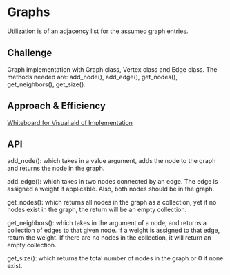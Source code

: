 # Graphs

Utilization is of an adjacency list for the assumed graph entries.

## Challenge

Graph implementation with Graph class, Vertex class and Edge class. The methods needed are:
add_node(), add_edge(), get_nodes(), get_neighbors(), get_size().

## Approach & Efficiency

[Whiteboard for Visual aid of Implementation](/docs/graph/graphs.png)
<!-- What approach did you take? Why? What is the Big O space/time for this approach? -->

## API

add_node(): which takes in a value argument, adds the node to the graph and returns the node in the graph.

add_edge(): which takes in two nodes connected by an edge. The edge is assigned a weight if applicable. Also, both nodes
should be in the graph.

get_nodes(): which returns all nodes in the graph as a collection, yet if no nodes exist in the graph, the return
will be an empty collection.

get_neighbors(): which takes in the argument of a node, and returns a collection of edges to that given node. If a
weight is assigned to that edge, return the weight. If there are no nodes in the collection, it will return an empty
collection.

get_size(): which returns the total number of nodes in the graph or 0 if none exist.
